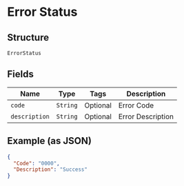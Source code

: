 
# Error Status

## Structure

`ErrorStatus`

## Fields

| Name | Type | Tags | Description |
|  --- | --- | --- | --- |
| `code` | `String` | Optional | Error Code |
| `description` | `String` | Optional | Error Description |

## Example (as JSON)

```json
{
  "Code": "0000",
  "Description": "Success"
}
```

